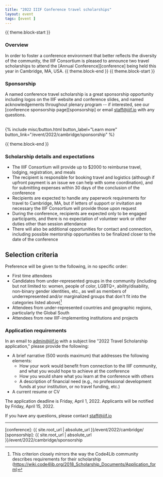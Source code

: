```yaml
---
title: "2022 IIIF Conference travel scholarships"
layout: event
tags: [event ]
---
```

{{ theme.block-start }}

### Overview

In order to foster a conference environment that better reflects the diversity of the community, the IIIF Consortium is pleased to announce two travel scholarships to attend the [Annual Conference][conference] being held this year in Cambridge, MA, USA.
{{ theme.block-end }}
{{ theme.block-start }}

### Sponsorship

A named conference travel scholarship is a great sponsorship opportunity including logos on the IIIF website and conference slides, and named acknowledgements throughout plenary program
 -- if interested, see our [conference sponsorship page][sponsorship] or email <staff@iiif.io> with any questions.
<br>
<br>
  
<div class="columns is-centered">{% include misc/button.html button_label="Learn more" button_link="/event/2022/cambridge/sponsorship" %}</div>

{{ theme.block-end }}

### Scholarship details and expectations

- The IIIF Consortium will provide up to $2000 to reimburse travel, lodging, registration, and meals
- The recipient is responsible for booking travel and logistics (although if upfront payment is an issue we can help with some coordination), and for submitting expenses within 30 days of the conclusion of the conference 
- Recipients are expected to handle any paperwork requirements for travel to Cambridge, MA, but if letters of support or invitation are necessary the IIIF Consortium will provide those upon request
- During the conference, recipients are expected only to be engaged participants, and there is no expectation of volunteer work or other duties other than session attendance
- There will also be additional opportunities for contact and connection, including possible mentorship opportunities to be finalized closer to the date of the conference    

## Selection criteria

Preference will be given to the following, in no specific order:

- First time attendees
- Candidates from under-represented groups in the community (including but not limited to: women, people of color, LGBTQ+, ability/disability, non-binary gender identities, etc., as well as members of underrepresented and/or marginalized groups that don't fit into the categories listed above)[^code4lib_note]
- Attendees from under-represented countries and geographic regions, particularly the Global South
- Attendees from new IIIF-implementing institutions and projects


### Application requirements

In an email to [admin@iiif.io](mailto:admin@iiif.io?subject=2022%20Travel%20Scholarship%20Application) with a subject line "2022 Travel Scholarship application," please provide the following: 

- A brief narrative (500 words maximum) that addresses the following elements:
    * How your work would benefit from connection to the IIIF community, and what you would hope to achieve at the conference
    * How you would share what you learn at the conference with others
    * A description of financial need (e.g., no professional development funds at your institution, or no travel funding, etc.)
- A current resume or CV


The application deadline is Friday, April 1, 2022. Applicants will be notified by Friday, April 15, 2022.


If you have any questions, please contact <staff@iiif.io>

---

[^code4lib_note]: This criterion closely mirrors the way the Code4Lib community describes requirements for their scholarship (https://wiki.code4lib.org/2018_Scholarship_Documents/Application_form)

[conference]: {{ site.root_url | absolute_url }}/event/2022/cambridge/
[sponsorship]: {{ site.root_url | absolute_url }}/event/2022/cambridge/sponsorship
